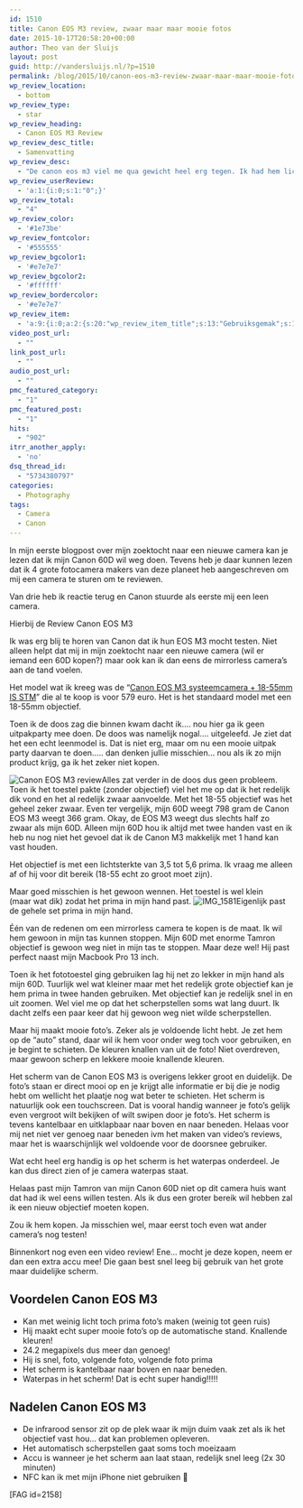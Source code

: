 ```yaml
---
id: 1510
title: Canon EOS M3 review, zwaar maar maar mooie fotos
date: 2015-10-17T20:58:20+00:00
author: Theo van der Sluijs
layout: post
guid: http://vandersluijs.nl/?p=1510
permalink: /blog/2015/10/canon-eos-m3-review-zwaar-maar-maar-mooie-fotos.html
wp_review_location:
  - bottom
wp_review_type:
  - star
wp_review_heading:
  - Canon EOS M3 Review
wp_review_desc_title:
  - Samenvatting
wp_review_desc:
  - "De canon eos m3 viel me qua gewicht heel erg tegen. Ik had hem lichter verwacht. De maat is prima hij past precies in mijn hand. Met een stevig prijs van meer dan 500 euro, maakt hij daarentegen wel hele mooie scherpe foto's"
wp_review_userReview:
  - 'a:1:{i:0;s:1:"0";}'
wp_review_total:
  - "4"
wp_review_color:
  - '#1e73be'
wp_review_fontcolor:
  - '#555555'
wp_review_bgcolor1:
  - '#e7e7e7'
wp_review_bgcolor2:
  - '#ffffff'
wp_review_bordercolor:
  - '#e7e7e7'
wp_review_item:
  - 'a:9:{i:0;a:2:{s:20:"wp_review_item_title";s:13:"Gebruiksgemak";s:19:"wp_review_item_star";s:3:"3.8";}i:1;a:2:{s:20:"wp_review_item_title";s:12:"Degelijkheid";s:19:"wp_review_item_star";s:1:"5";}i:2;a:2:{s:20:"wp_review_item_title";s:7:"Gewicht";s:19:"wp_review_item_star";s:3:"2.5";}i:3;a:2:{s:20:"wp_review_item_title";s:12:"Instellingen";s:19:"wp_review_item_star";s:3:"4.5";}i:4;a:2:{s:20:"wp_review_item_title";s:13:"Fotokwaliteit";s:19:"wp_review_item_star";s:1:"5";}i:5;a:2:{s:20:"wp_review_item_title";s:6:"Design";s:19:"wp_review_item_star";s:3:"4.5";}i:6;a:2:{s:20:"wp_review_item_title";s:8:"Snelheid";s:19:"wp_review_item_star";s:3:"3.5";}i:7;a:2:{s:20:"wp_review_item_title";s:15:"Bedieningsgemak";s:19:"wp_review_item_star";s:1:"4";}i:8;a:2:{s:20:"wp_review_item_title";s:5:"Prijs";s:19:"wp_review_item_star";s:3:"3.5";}}'
video_post_url:
  - ""
link_post_url:
  - ""
audio_post_url:
  - ""
pmc_featured_category:
  - "1"
pmc_featured_post:
  - "1"
hits:
  - "902"
itrr_another_apply:
  - 'no'
dsq_thread_id:
  - "5734380797"
categories:
  - Photography
tags:
  - Camera
  - Canon
---
```

In mijn eerste blogpost over mijn zoektocht naar een nieuwe camera kan je lezen dat ik mijn Canon 60D wil weg doen. Tevens heb je daar kunnen lezen dat ik 4 grote fotocamera makers van deze planeet heb aangeschreven om mij een camera te sturen om te reviewen.

Van drie heb ik reactie terug en Canon stuurde als eerste mij een leen camera.

Hierbij de Review Canon EOS M3

<!--more-->

Ik was erg blij te horen van Canon dat ik hun EOS M3 mocht testen. Niet alleen helpt dat mij in mijn zoektocht naar een nieuwe camera (wil er iemand een 60D kopen?) maar ook kan ik dan eens de mirrorless camera&#8217;s aan de tand voelen.

Het model wat ik kreeg was de &#8220;<a href="http://www.cameranu.nl/fotografie/?tt=12190_12_97738_&r=%2Fnl%2Fp651705%2Fcanon-eos-m3-systeemcamera-18-55mm-is-stm" target="_blank">Canon EOS M3 systeemcamera + 18-55mm IS STM</a>&#8221; die al te koop is voor 579 euro. Het is het standaard model met een 18-55mm objectief.

Toen ik de doos zag die binnen kwam dacht ik&#8230;. nou hier ga ik geen uitpakparty mee doen. De doos was namelijk nogal&#8230;. uitgeleefd. Je ziet dat het een echt leenmodel is. Dat is niet erg, maar om nu een mooie uitpak party daarvan te doen&#8230;.. dan denken jullie misschien&#8230; nou als ik zo mijn product krijg, ga ik het zeker niet kopen.

<img class="alignleft size-medium wp-image-1524" src="/images/2015/10/IMG_1530-300x225.jpg" alt="Canon EOS M3 review" width="300" height="225" srcset="/images/2015/10/IMG_1530-300x225.jpg 300w, /images/2015/10/IMG_1530-768x576.jpg 768w, /images/2015/10/IMG_1530-1024x768.jpg 1024w, /images/2015/10/IMG_1530.jpg 1200w" sizes="(max-width: 300px) 100vw, 300px" />Alles zat verder in de doos dus geen probleem. Toen ik het toestel pakte (zonder objectief) viel het me op dat ik het redelijk dik vond en het al redelijk zwaar aanvoelde. Met het 18-55 objectief was het geheel zeker zwaar. Even ter vergelijk, mijn 60D weegt 798 gram de Canon EOS M3 weegt 366 gram. Okay, de EOS M3 weegt dus slechts half zo zwaar als mijn 60D. Alleen mijn 60D hou ik altijd met twee handen vast en ik heb nu nog niet het gevoel dat ik de Canon M3 makkelijk met 1 hand kan vast houden.

Het objectief is met een lichtsterkte van 3,5 tot 5,6 prima. Ik vraag me alleen af of hij voor dit bereik (18-55 echt zo groot moet zijn).

Maar goed misschien is het gewoon wennen. Het toestel is wel klein (maar wat dik) zodat het prima in mijn hand past. <img class="alignright size-medium wp-image-1539" src="/images/2015/10/IMG_1581-300x225.jpg" alt="IMG_1581" width="300" height="225" srcset="/images/2015/10/IMG_1581-300x225.jpg 300w, /images/2015/10/IMG_1581-768x576.jpg 768w, /images/2015/10/IMG_1581-1024x768.jpg 1024w, /images/2015/10/IMG_1581.jpg 1200w" sizes="(max-width: 300px) 100vw, 300px" />Eigenlijk past de gehele set prima in mijn hand.

Één van de redenen om een mirrorless camera te kopen is de maat. Ik wil hem gewoon in mijn tas kunnen stoppen. Mijn 60D met enorme Tamron objectief is gewoon weg niet in mijn tas te stoppen. Maar deze wel! Hij past perfect naast mijn Macbook Pro 13 inch.

Toen ik het fototoestel ging gebruiken lag hij net zo lekker in mijn hand als mijn 60D. Tuurlijk wel wat kleiner maar met het redelijk grote objectief kan je hem prima in twee handen gebruiken. Met objectief kan je redelijk snel in en uit zoomen. Wel viel me op dat het scherpstellen soms wat lang duurt. Ik dacht zelfs een paar keer dat hij gewoon weg niet wilde scherpstellen.

Maar hij maakt mooie foto&#8217;s. Zeker als je voldoende licht hebt. Je zet hem op de &#8220;auto&#8221; stand, daar wil ik hem voor onder weg toch voor gebruiken, en je begint te schieten. De kleuren knallen van uit de foto! Niet overdreven, maar gewoon scherp en lekkere mooie knallende kleuren.

Het scherm van de Canon EOS M3 is overigens lekker groot en duidelijk. De foto&#8217;s staan er direct mooi op en je krijgt alle informatie er bij die je nodig hebt om wellicht het plaatje nog wat beter te schieten. Het scherm is natuurlijk ook een touchscreen. Dat is vooral handig wanneer je foto&#8217;s gelijk even vergroot wilt bekijken of wilt swipen door je foto&#8217;s. Het scherm is tevens kantelbaar en uitklapbaar naar boven en naar beneden. Helaas voor mij net niet ver genoeg naar beneden ivm het maken van video&#8217;s reviews, maar het is waarschijnlijk wel voldoende voor de doorsnee gebruiker.

Wat echt heel erg handig is op het scherm is het waterpas onderdeel. Je kan dus direct zien of je camera waterpas staat.

Helaas past mijn Tamron van mijn Canon 60D niet op dit camera huis want dat had ik wel eens willen testen. Als ik dus een groter bereik wil hebben zal ik een nieuw objectief moeten kopen.

Zou ik hem kopen. Ja misschien wel, maar eerst toch even wat ander camera&#8217;s nog testen!

Binnenkort nog even een video review! Ene&#8230; mocht je deze kopen, neem er dan een extra accu mee! Die gaan best snel leeg bij gebruik van het grote maar duidelijke scherm.

## Voordelen Canon EOS M3

  * Kan met weinig licht toch prima foto&#8217;s maken (weinig tot geen ruis)
  * Hij maakt echt super mooie foto&#8217;s op de automatische stand. Knallende kleuren!
  * 24.2 megapixels dus meer dan genoeg!
  * Hij is snel, foto, volgende foto, volgende foto prima
  * Het scherm is kantelbaar naar boven en naar beneden.
  * Waterpas in het scherm! Dat is echt super handig!!!!!

## Nadelen Canon EOS M3

  * De infrarood sensor zit op de plek waar ik mijn duim vaak zet als ik het objectief vast hou&#8230; dat kan problemen opleveren.
  * Het automatisch scherpstellen gaat soms toch moeizaam
  * Accu is wanneer je het scherm aan laat staan, redelijk snel leeg (2x 30 minuten)
  * NFC kan ik met mijn iPhone niet gebruiken 🙁

[FAG id=2158]